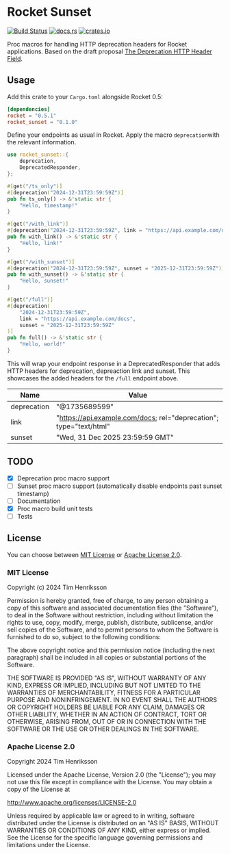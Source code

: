 # Rocket Sunset

[![Build Status](https://github.com/bentebent/rocket_sunset/workflows/CI/badge.svg)](https://github.com/Bentebent/rocket_sunset/actions)
[![docs.rs](https://docs.rs/rocket_sunset/badge.svg)](https://docs.rs/rocket_sunset)
[![crates.io](https://img.shields.io/crates/v/rocket_sunset.svg)](https://crates.io/crates/rocket_sunset)

Proc macros for handling HTTP deprecation headers for Rocket applications. Based on the draft proposal [The Deprecation HTTP Header Field](https://github.com/ietf-wg-httpapi/deprecation-header).

## Usage

Add this crate to your `Cargo.toml` alongside Rocket 0.5:

```toml
[dependencies]
rocket = "0.5.1"
rocket_sunset = "0.1.0"
```

Define your endpoints as usual in Rocket. Apply the macro `deprecation`with the relevant information.

```rust
use rocket_sunset::{
    deprecation,
    DeprecatedResponder,
};

#[get("/ts_only")]
#[deprecation("2024-12-31T23:59:59Z")]
pub fn ts_only() -> &'static str {
    "Hello, timestamp!"
}

#[get("/with_link")]
#[deprecation("2024-12-31T23:59:59Z", link = "https://api.example.com/docs")]
pub fn with_link() -> &'static str {
    "Hello, link!"
}

#[get("/with_sunset")]
#[deprecation("2024-12-31T23:59:59Z", sunset = "2025-12-31T23:59:59Z")]
pub fn with_sunset() -> &'static str {
    "Hello, sunset!"
}

#[get("/full")]
#[deprecation(
    "2024-12-31T23:59:59Z",
    link = "https://api.example.com/docs",
    sunset = "2025-12-31T23:59:59Z"
)]
pub fn full() -> &'static str {
    "Hello, world!"
}
```

This will wrap your endpoint response in a DeprecatedResponder that adds HTTP headers for deprecation, depreaction link and sunset. This showcases the added headers for the `/full` endpoint above.

| Name        | Value                                                                |
| ----------- | -------------------------------------------------------------------- |
| deprecation | "@1735689599"                                                        |
| link        | "<https://api.example.com/docs>; rel="deprecation"; type="text/html" |
| sunset      | "Wed, 31 Dec 2025 23:59:59 GMT"                                      |

## TODO

- [x] Deprecation proc macro support
- [ ] Sunset proc macro support (automatically disable endpoints past sunset timestamp)
- [ ] Documentation
- [x] Proc macro build unit tests
- [ ] Tests

## License

You can choose between [MIT License](https://opensource.org/licenses/MIT) or [Apache License 2.0](http://www.apache.org/licenses/LICENSE-2.0).

### MIT License

Copyright (c) 2024 Tim Henriksson

Permission is hereby granted, free of charge, to any person obtaining a copy of this software and associated documentation files (the "Software"), to deal in the Software without restriction, including without limitation the rights to use, copy, modify, merge, publish, distribute, sublicense, and/or sell copies of the Software, and to permit persons to whom the Software is furnished to do so, subject to the following conditions:

The above copyright notice and this permission notice (including the next paragraph) shall be included in all copies or substantial portions of the Software.

THE SOFTWARE IS PROVIDED "AS IS", WITHOUT WARRANTY OF ANY KIND, EXPRESS OR IMPLIED, INCLUDING BUT NOT LIMITED TO THE WARRANTIES OF MERCHANTABILITY, FITNESS FOR A PARTICULAR PURPOSE AND NONINFRINGEMENT. IN NO EVENT SHALL THE AUTHORS OR COPYRIGHT HOLDERS BE LIABLE FOR ANY CLAIM, DAMAGES OR OTHER LIABILITY, WHETHER IN AN ACTION OF CONTRACT, TORT OR OTHERWISE, ARISING FROM, OUT OF OR IN CONNECTION WITH THE SOFTWARE OR THE USE OR OTHER DEALINGS IN THE SOFTWARE.

### Apache License 2.0

Copyright 2024 Tim Henriksson

Licensed under the Apache License, Version 2.0 (the "License"); you may not use this file except in compliance with the License. You may obtain a copy of the License at

http://www.apache.org/licenses/LICENSE-2.0

Unless required by applicable law or agreed to in writing, software distributed under the License is distributed on an "AS IS" BASIS, WITHOUT WARRANTIES OR CONDITIONS OF ANY KIND, either express or implied. See the License for the specific language governing permissions and limitations under the License.

